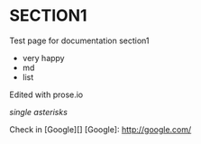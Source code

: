 SECTION1
=========

Test page for documentation section1

* very happy
* md
* list

Edited with prose.io

*single asterisks*

Check in [Google][]
[Google]: http://google.com/
